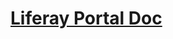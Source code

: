 # [Liferay Portal Doc](https://dev.liferay.com/develop/tutorials/-/knowledge_base/7-0/introduction-to-liferay-development)
